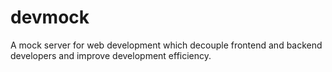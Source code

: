 # devmock
A mock server for web development which decouple frontend and backend developers and improve development efficiency.
